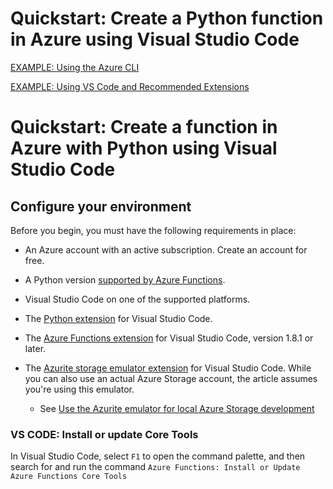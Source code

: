 # Quickstart: Create a Python function in Azure using Visual Studio Code

[EXAMPLE: Using the Azure CLI](./demo-azure-cli/README.md)

[EXAMPLE: Using VS Code and Recommended Extensions]()

# Quickstart: Create a function in Azure with Python using Visual Studio Code

## Configure your environment

Before you begin, you must have the following requirements in place:

- An Azure account with an active subscription. Create an account for free.

- A Python version [supported by Azure Functions](https://learn.microsoft.com/en-us/azure/azure-functions/supported-languages#languages-by-runtime-version).

- Visual Studio Code on one of the supported platforms.

- The [Python extension](https://marketplace.visualstudio.com/items?itemName=ms-python.python) for Visual Studio Code.

- The [Azure Functions extension](https://marketplace.visualstudio.com/items?itemName=ms-azuretools.vscode-azurefunctions) for Visual Studio Code, version 1.8.1 or later.

- The [Azurite storage emulator extension](https://marketplace.visualstudio.com/items?itemName=Azurite.azurite) for Visual Studio Code. While you can also use an actual Azure Storage account, the article assumes you're using this emulator.
  - See [Use the Azurite emulator for local Azure Storage development](https://learn.microsoft.com/en-us/azure/storage/common/storage-use-azurite?tabs=visual-studio-code%2Cblob-storage#install-azurite)

### VS CODE: Install or update Core Tools

In Visual Studio Code, select `F1` to open the command palette, and then search for and run the command `Azure Functions: Install or Update Azure Functions Core Tools`
